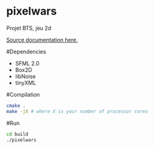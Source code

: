 pixelwars
=========

Projet BTS, jeu 2d

[Source documentation here.](https://xabufr.github.io/pixelwars/doxygen/html/index.html)

#Dependencies

* SFML 2.0
* Box2D
* libNoise
* tinyXML


#Compilation
``` bash
cmake .
make -jX # where X is your number of processor cores
```

#Run
``` bash
cd build
./pixelwars
```

